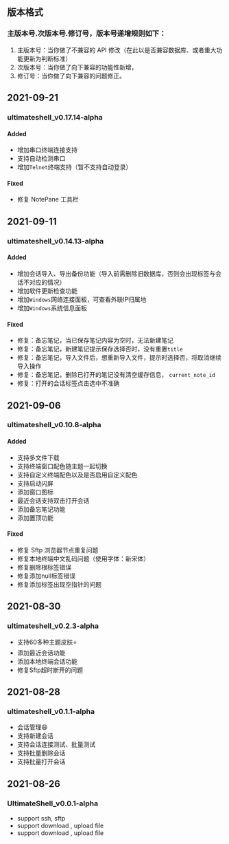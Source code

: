 ## 版本格式
### 主版本号.次版本号.修订号，版本号递增规则如下：
1. 主版本号：当你做了不兼容的 API 修改（在此以是否兼容数据库、或者重大功能更新为判断标准）
1. 次版本号：当你做了向下兼容的功能性新增，
1. 修订号：当你做了向下兼容的问题修正。


## 2021-09-21
### ultimateshell_v0.17.14-alpha
#### Added
- 增加串口终端连接支持
- 支持自动检测串口
- 增加`Telnet`终端支持（暂不支持自动登录）

#### Fixed
- 修复 NotePane 工具栏


## 2021-09-11
### ultimateshell_v0.14.13-alpha
#### Added
- 增加会话导入、导出备份功能（导入前需删除旧数据库，否则会出现标签与会话不对应的情况）
- 增加软件更新检查功能
- 增加`Windows`网络连接面板，可查看外联IP归属地
- 增加`Windows`系统信息面板

#### Fixed
- 修复：备忘笔记，当已保存笔记内容为空时，无法新建笔记
- 修复：备忘笔记，新建笔记提示保存选择否时，没有重置`title`
- 修复：备忘笔记，导入文件后，想重新导入文件，提示时选择否，将取消继续导入操作
- 修复：备忘笔记，删除已打开的笔记没有清空缓存信息， `current_note_id`
- 修复：打开的会话标签点击选中不准确


## 2021-09-06
### ultimateshell_v0.10.8-alpha
#### Added
- 支持多文件下载
- 支持终端窗口配色随主题一起切换
- 支持自定义终端配色以及是否启用自定义配色
- 支持启动闪屏
- 添加窗口图标
- 最近会话支持双击打开会话
- 添加备忘笔记功能
- 添加置顶功能

#### Fixed
- 修复 Sftp 浏览器节点重复问题
- 修复本地终端中文乱码问题（使用字体：新宋体）
- 修复删除根标签错误
- 修复添加null标签错误
- 修复添加标签出现空指针的问题


## 2021-08-30
### ultimateshell_v0.2.3-alpha
- 支持60多种主题皮肤:star:
- 添加最近会话功能
- 添加本地终端会话功能
- 修复Sftp超时断开的问题


## 2021-08-28
### ultimateshell_v0.1.1-alpha
- 会话管理:smile:
- 支持新建会话
- 支持会话连接测试、批量测试
- 支持批量删除会话
- 支持批量打开会话

## 2021-08-26
### UltimateShell_v0.0.1-alpha
- support ssh, sftp
- support download , upload file
- support download , upload file